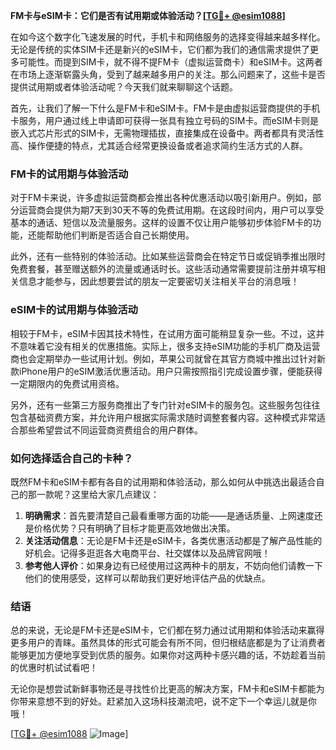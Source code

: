 **FM卡与eSIM卡：它们是否有试用期或体验活动？[[TG💪+ @esim1088](https://t.me/s/esim1088)]**

在如今这个数字化飞速发展的时代，手机卡和网络服务的选择变得越来越多样化。无论是传统的实体SIM卡还是新兴的eSIM卡，它们都为我们的通信需求提供了更多可能性。而提到SIM卡，就不得不提FM卡（虚拟运营商卡）和eSIM卡。这两者在市场上逐渐崭露头角，受到了越来越多用户的关注。那么问题来了，这些卡是否提供试用期或者体验活动呢？今天我们就来聊聊这个话题。

首先，让我们了解一下什么是FM卡和eSIM卡。FM卡是由虚拟运营商提供的手机卡服务，用户通过线上申请即可获得一张具有独立号码的SIM卡。而eSIM卡则是嵌入式芯片形式的SIM卡，无需物理插拔，直接集成在设备中。两者都具有灵活性高、操作便捷的特点，尤其适合经常更换设备或者追求简约生活方式的人群。

### FM卡的试用期与体验活动

对于FM卡来说，许多虚拟运营商都会推出各种优惠活动以吸引新用户。例如，部分运营商会提供为期7天到30天不等的免费试用期。在这段时间内，用户可以享受基本的通话、短信以及流量服务。这样的设置不仅让用户能够初步体验FM卡的功能，还能帮助他们判断是否适合自己长期使用。

此外，还有一些特别的体验活动。比如某些运营商会在特定节日或促销季推出限时免费套餐，甚至赠送额外的流量或通话时长。这些活动通常需要提前注册并填写相关信息才能参与，因此想要尝试的朋友一定要密切关注相关平台的消息哦！

### eSIM卡的试用期与体验活动

相较于FM卡，eSIM卡因其技术特性，在试用方面可能稍显复杂一些。不过，这并不意味着它没有相关的优惠措施。实际上，很多支持eSIM功能的手机厂商及运营商也会定期举办一些试用计划。例如，苹果公司就曾在其官方商城中推出过针对新款iPhone用户的eSIM激活优惠活动。用户只需按照指引完成设置步骤，便能获得一定期限内的免费试用资格。

另外，还有一些第三方服务商推出了专门针对eSIM卡的服务包。这些服务包往往包含基础资费方案，并允许用户根据实际需求随时调整套餐内容。这种模式非常适合那些希望尝试不同运营商资费组合的用户群体。

### 如何选择适合自己的卡种？

既然FM卡和eSIM卡都有各自的试用期和体验活动，那么如何从中挑选出最适合自己的那一款呢？这里给大家几点建议：

1. **明确需求**：首先要清楚自己最看重哪方面的功能——是通话质量、上网速度还是价格优势？只有明确了目标才能更高效地做出决策。
2. **关注活动信息**：无论是FM卡还是eSIM卡，各类优惠活动都是了解产品性能的好机会。记得多逛逛各大电商平台、社交媒体以及品牌官网哦！
3. **参考他人评价**：如果身边有已经使用过这两种卡的朋友，不妨向他们请教一下他们的使用感受，这样可以帮助我们更好地评估产品的优缺点。

### 结语

总的来说，无论是FM卡还是eSIM卡，它们都在努力通过试用期和体验活动来赢得更多用户的青睐。虽然具体的形式可能会有所不同，但归根结底都是为了让消费者能够更加方便地享受到优质的服务。如果你对这两种卡感兴趣的话，不妨趁着当前的优惠时机试试看吧！

无论你是想尝试新鲜事物还是寻找性价比更高的解决方案，FM卡和eSIM卡都能为你带来意想不到的好处。赶紧加入这场科技潮流吧，说不定下一个幸运儿就是你哦！

[[TG💪+ @esim1088](https://t.me/s/esim1088) ![Image](https://i.postimg.cc/4NQfJmqS/Snipaste-2025-05-13-00-14-12.png)]
